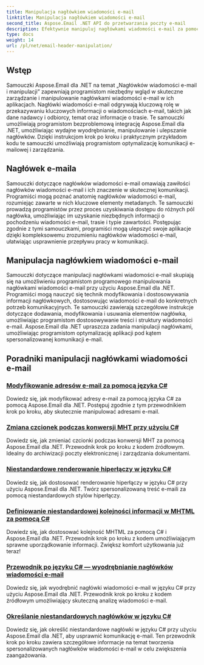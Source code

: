 ```yaml
---
title: Manipulacja nagłówkiem wiadomości e-mail
linktitle: Manipulacja nagłówkiem wiadomości e-mail
second_title: Aspose.Email .NET API do przetwarzania poczty e-mail
description: Efektywnie manipuluj nagłówkami wiadomości e-mail za pomocą samouczków Aspose.Email for .NET. Dowiedz się, jak wyodrębniać, modyfikować i personalizować nagłówki w celu usprawnienia komunikacji.
type: docs
weight: 14
url: /pl/net/email-header-manipulation/
---
```


## Wstęp

Samouczki Aspose.Email dla .NET na temat „Nagłówków wiadomości e-mail i manipulacji” zapewniają programistom niezbędny wgląd w skuteczne zarządzanie i manipulowanie nagłówkami wiadomości e-mail w ich aplikacjach. Nagłówki wiadomości e-mail odgrywają kluczową rolę w przekazywaniu kluczowych informacji o wiadomościach e-mail, takich jak dane nadawcy i odbiorcy, temat oraz informacje o trasie. Te samouczki umożliwiają programistom bezproblemową integrację Aspose.Email dla .NET, umożliwiając wydajne wyodrębnianie, manipulowanie i ulepszanie nagłówków. Dzięki instrukcjom krok po kroku i praktycznym przykładom kodu te samouczki umożliwiają programistom optymalizację komunikacji e-mailowej i zarządzania.

## Nagłówek e-maila

Samouczki dotyczące nagłówków wiadomości e-mail omawiają zawiłości nagłówków wiadomości e-mail i ich znaczenie w skutecznej komunikacji. Programiści mogą poznać anatomię nagłówków wiadomości e-mail, rozumiejąc zawarte w nich kluczowe elementy metadanych. Te samouczki prowadzą programistów przez proces uzyskiwania dostępu do różnych pól nagłówka, umożliwiając im uzyskanie niezbędnych informacji o pochodzeniu wiadomości e-mail, trasie i typie zawartości. Postępując zgodnie z tymi samouczkami, programiści mogą ulepszyć swoje aplikacje dzięki kompleksowemu zrozumieniu nagłówków wiadomości e-mail, ułatwiając usprawnienie przepływu pracy w komunikacji.

## Manipulacja nagłówkiem wiadomości e-mail

Samouczki dotyczące manipulacji nagłówkami wiadomości e-mail skupiają się na umożliwieniu programistom programowego manipulowania nagłówkami wiadomości e-mail przy użyciu Aspose.Email dla .NET. Programiści mogą nauczyć się technik modyfikowania i dostosowywania informacji nagłówkowych, dostosowując wiadomości e-mail do konkretnych potrzeb komunikacyjnych. Te samouczki zawierają szczegółowe instrukcje dotyczące dodawania, modyfikowania i usuwania elementów nagłówka, umożliwiając programistom dostosowywanie treści i struktury wiadomości e-mail. Aspose.Email dla .NET upraszcza zadania manipulacji nagłówkami, umożliwiając programistom optymalizację aplikacji pod kątem spersonalizowanej komunikacji e-mail.

## Poradniki manipulacji nagłówkami wiadomości e-mail
### [Modyfikowanie adresów e-mail za pomocą języka C#](./modifying-email-addresses-with-csharp/)
Dowiedz się, jak modyfikować adresy e-mail za pomocą języka C# za pomocą Aspose.Email dla .NET. Postępuj zgodnie z tym przewodnikiem krok po kroku, aby skutecznie manipulować adresami e-mail.
### [Zmiana czcionek podczas konwersji MHT przy użyciu C#](./changing-fonts-during-mht-conversion-using-csharp/)
Dowiedz się, jak zmieniać czcionki podczas konwersji MHT za pomocą Aspose.Email dla .NET. Przewodnik krok po kroku z kodem źródłowym. Idealny do archiwizacji poczty elektronicznej i zarządzania dokumentami.
### [ Niestandardowe renderowanie hiperłączy w języku C#](./custom-hyperlink-rendering-in-csharp/)
Dowiedz się, jak dostosować renderowanie hiperłączy w języku C# przy użyciu Aspose.Email dla .NET. Twórz spersonalizowaną treść e-maili za pomocą niestandardowych stylów hiperłączy.
### [Definiowanie niestandardowej kolejności informacji w MHTML za pomocą C#](./defining-custom-order-of-information-in-mhtml-with-csharp/)
Dowiedz się, jak dostosować kolejność MHTML za pomocą C# i Aspose.Email dla .NET. Przewodnik krok po kroku z kodem umożliwiającym sprawne uporządkowanie informacji. Zwiększ komfort użytkowania już teraz!
### [Przewodnik po języku C# — wyodrębnianie nagłówków wiadomości e-mail](./csharp-guide-extracting-email-headers/)
Dowiedz się, jak wyodrębnić nagłówki wiadomości e-mail w języku C# przy użyciu Aspose.Email dla .NET. Przewodnik krok po kroku z kodem źródłowym umożliwiający skuteczną analizę wiadomości e-mail. 
### [Określanie niestandardowych nagłówków w języku C#](./specifying-custom-headers-in-csharp/)
Dowiedz się, jak określić niestandardowe nagłówki w języku C# przy użyciu Aspose.Email dla .NET, aby usprawnić komunikację e-mail. Ten przewodnik krok po kroku zawiera szczegółowe informacje na temat tworzenia spersonalizowanych nagłówków wiadomości e-mail w celu zwiększenia zaangażowania.